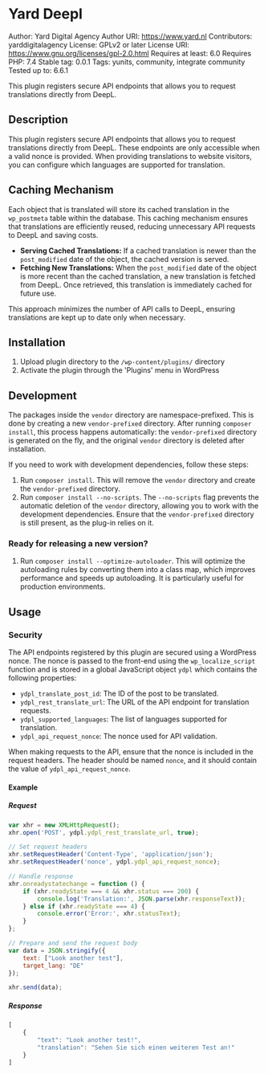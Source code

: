 # Yard Deepl

Author: Yard Digital Agency
Author URI: <https://www.yard.nl>
Contributors: yarddigitalagency
License: GPLv2 or later
License URI: <https://www.gnu.org/licenses/gpl-2.0.html>
Requires at least: 6.0
Requires PHP: 7.4
Stable tag: 0.0.1
Tags: yunits, community, integrate community
Tested up to: 6.6.1

This plugin registers secure API endpoints that allows you to request translations directly from DeepL.

## Description

This plugin registers secure API endpoints that allows you to request translations directly from DeepL. These endpoints are only accessible when a valid nonce is provided.
When providing translations to website visitors, you can configure which languages are supported for translation.

## Caching Mechanism

Each object that is translated will store its cached translation in the `wp_postmeta` table within the database. This caching mechanism ensures that translations are efficiently reused, reducing unnecessary API requests to DeepL and saving costs.

- **Serving Cached Translations:** If a cached translation is newer than the `post_modified` date of the object, the cached version is served.
- **Fetching New Translations:** When the `post_modified` date of the object is more recent than the cached translation, a new translation is fetched from DeepL. Once retrieved, this translation is immediately cached for future use.

This approach minimizes the number of API calls to DeepL, ensuring translations are kept up to date only when necessary.

## Installation

1. Upload plugin directory to the `/wp-content/plugins/` directory
2. Activate the plugin through the 'Plugins' menu in WordPress

## Development

The packages inside the `vendor` directory are namespace-prefixed. This is done by creating a new `vendor-prefixed` directory. After running `composer install`, this process happens automatically: the `vendor-prefixed` directory is generated on the fly, and the original `vendor` directory is deleted after installation.

If you need to work with development dependencies, follow these steps:

1. Run `composer install`. This will remove the `vendor` directory and create the `vendor-prefixed` directory.
2. Run `composer install --no-scripts`. The `--no-scripts` flag prevents the automatic deletion of the `vendor` directory, allowing you to work with the development dependencies. Ensure that the `vendor-prefixed` directory is still present, as the plug-in relies on it.

### Ready for releasing a new version?

1. Run `composer install --optimize-autoloader`. This will optimize the autoloading rules by converting them into a class map, which improves performance and speeds up autoloading. It is particularly useful for production environments.

## Usage

### Security

The API endpoints registered by this plugin are secured using a WordPress nonce. The nonce is passed to the front-end using the `wp_localize_script` function and is stored in a global JavaScript object `ydpl` which contains the following properties:

- `ydpl_translate_post_id`: The ID of the post to be translated.
- `ydpl_rest_translate_url`: The URL of the API endpoint for translation requests.
- `ydpl_supported_languages`: The list of languages supported for translation.
- `ydpl_api_request_nonce`: The nonce used for API validation.

When making requests to the API, ensure that the nonce is included in the request headers. The header should be named `nonce`, and it should contain the value of `ydpl_api_request_nonce`.

#### Example

##### Request

```javascript
var xhr = new XMLHttpRequest();
xhr.open('POST', ydpl.ydpl_rest_translate_url, true);

// Set request headers
xhr.setRequestHeader('Content-Type', 'application/json');
xhr.setRequestHeader('nonce', ydpl.ydpl_api_request_nonce);

// Handle response
xhr.onreadystatechange = function () {
    if (xhr.readyState === 4 && xhr.status === 200) {
        console.log('Translation:', JSON.parse(xhr.responseText));
    } else if (xhr.readyState === 4) {
        console.error('Error:', xhr.statusText);
    }
};

// Prepare and send the request body
var data = JSON.stringify({
    text: ["Look another test"],
    target_lang: "DE"
});

xhr.send(data);
```

##### Response

```javascript
[
    {
        "text": "Look another test!",
        "translation": "Sehen Sie sich einen weiteren Test an!"
    }
]
```
